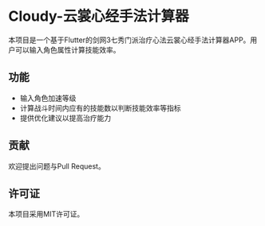 # Cloudy-云裳心经手法计算器

本项目是一个基于Flutter的剑网3七秀门派治疗心法云裳心经手法计算器APP。用户可以输入角色属性计算技能效率。

## 功能

- 输入角色加速等级
- 计算战斗时间内应有的技能数以判断技能效率等指标
- 提供优化建议以提高治疗能力

## 贡献
欢迎提出问题与Pull Request。

## 许可证
本项目采用MIT许可证。

